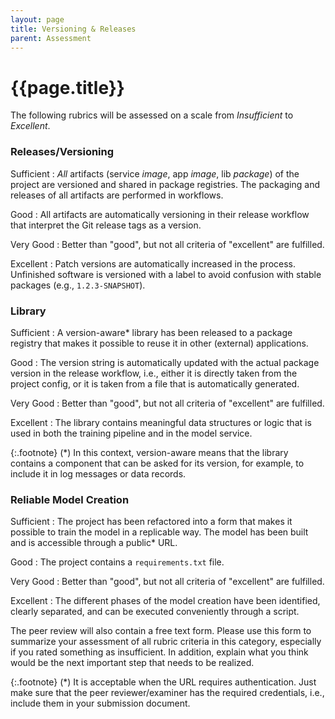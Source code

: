 ```yaml
---
layout: page
title: Versioning & Releases
parent: Assessment
---
```


# {{page.title}}

The following rubrics will be assessed on a scale from *Insufficient* to *Excellent*.


### Releases/Versioning

Sufficient
: *All* artifacts (service *image*, app *image*, lib *package*) of the project are versioned and shared in package registries. The packaging and releases of all artifacts are performed in workflows.

Good
: All artifacts are automatically versioning in their release workflow that interpret the Git release tags as a version.

Very Good
: Better than "good", but not all criteria of "excellent" are fulfilled.

Excellent
: Patch versions are automatically increased in the process. Unfinished software is versioned with a label to avoid confusion with stable packages (e.g., `1.2.3-SNAPSHOT`).


### Library

Sufficient
: A version-aware\* library has been released to a package registry that makes it possible to reuse it in other (external) applications.

Good
: The version string is automatically updated with the actual package version in the release workflow, i.e., either it is directly taken from the project config, or it is taken from a file that is automatically generated.

Very Good
: Better than "good", but not all criteria of "excellent" are fulfilled.

Excellent
: The library contains meaningful data structures or logic that is used in both the training pipeline and in the model service.

{:.footnote}
(\*) In this context, version-aware means that the library contains a component that can be asked for its version, for example, to include it in log messages or data records.


### Reliable Model Creation

Sufficient
: The project has been refactored into a form that makes it possible to train the model in a replicable way.
The model has been built and is accessible through a public\* URL.

Good
: The project contains a `requirements.txt` file.

Very Good
: Better than "good", but not all criteria of "excellent" are fulfilled.

Excellent
: The different phases of the model creation have been identified, clearly separated, and can be executed conveniently through a script.

The peer review will also contain a free text form.
Please use this form to summarize your assessment of all rubric criteria in this category, especially if you rated something as insufficient.
In addition, explain what you think would be the next important step that needs to be realized.

{:.footnote}
(\*) It is acceptable when the URL requires authentication.
Just make sure that the peer reviewer/examiner has the required credentials, i.e., include them in your submission document.

